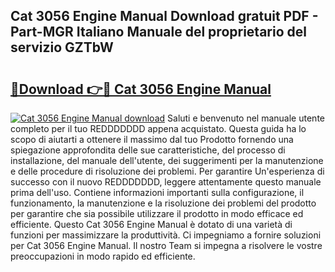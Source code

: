 ## Cat 3056 Engine Manual Download gratuit PDF - Part-MGR Italiano Manuale del proprietario del servizio GZTbW

# <h2><a href="http://dfeqkj1.blite.top/?on=Cat+3056+Engine+Manual">🔗Download 👉🔴 Cat 3056 Engine Manual</a></h2>

[![Cat 3056 Engine Manual download](https://i.imgur.com/lujVjoI.png)](http://dfeqkj1.blite.top/?on=Cat+3056+Engine+Manual)
Saluti e benvenuto nel manuale utente completo per il tuo REDDDDDDD appena acquistato. Questa guida ha lo scopo di aiutarti a ottenere il massimo dal tuo Prodotto fornendo una spiegazione approfondita delle sue caratteristiche, del processo di installazione, del manuale dell'utente, dei suggerimenti per la manutenzione e delle procedure di risoluzione dei problemi. Per garantire Un'esperienza di successo con il nuovo REDDDDDDD, leggere attentamente questo manuale prima dell'uso. Contiene informazioni importanti sulla configurazione, il funzionamento, la manutenzione e la risoluzione dei problemi del prodotto per garantire che sia possibile utilizzare il prodotto in modo efficace ed efficiente. Questo Cat 3056 Engine Manual è dotato di una varietà di funzioni per massimizzare la produttività. Ci impegniamo a fornire soluzioni per Cat 3056 Engine Manual. Il nostro Team si impegna a risolvere le vostre preoccupazioni in modo rapido ed efficiente.
